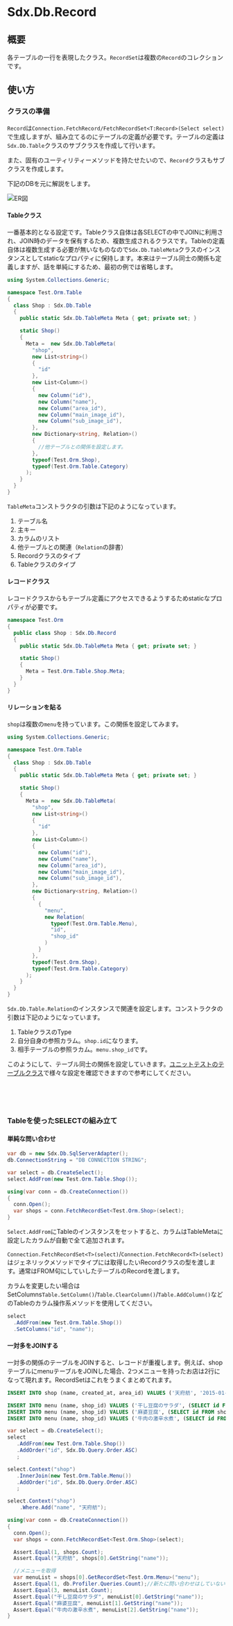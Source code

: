 # Sdx.Db.Record

## 概要

各テーブルの一行を表現したクラス。`RecordSet`は複数の`Record`のコレクションです。

## 使い方

### クラスの準備

`Record`は`Connection.FetchRecord/FetchRecordSet<T:Record>(Select select)`で生成しますが、組み立てるのにテーブルの定義が必要です。テーブルの定義は`Sdx.Db.Table`クラスのサブクラスを作成して行います。

また、固有のユーティリティーメソッドを持たせたいので、`Record`クラスもサブクラスを作成します。

下記のDBを元に解説をします。

 ![ER図](er.png "ER図")

#### Tableクラス

一番基本的となる設定です。Tableクラス自体は各SELECTの中でJOINに利用され、JOIN時のデータを保有するため、複数生成されるクラスです。Tableの定義自体は複数生成する必要が無いなものなので`Sdx.Db.TableMeta`クラスのインスタンスとしてstaticなプロパティに保持します。本来はテーブル同士の関係も定義しますが、話を単純にするため、最初の例では省略します。

```c#
using System.Collections.Generic;

namespace Test.Orm.Table
{
  class Shop : Sdx.Db.Table
  {
    public static Sdx.Db.TableMeta Meta { get; private set; }

    static Shop()
    {
      Meta =  new Sdx.Db.TableMeta(
        "shop",
        new List<string>()
        {
          "id"
        },
        new List<Column>()
        {
          new Column("id"),
          new Column("name"),
          new Column("area_id"),
          new Column("main_image_id"),
          new Column("sub_image_id"),
        },
        new Dictionary<string, Relation>()
        {
          //他テーブルとの関係を設定します。
        },
        typeof(Test.Orm.Shop),
        typeof(Test.Orm.Table.Category)
      );
    }
  }
}
```

`TableMeta`コンストラクタの引数は下記のようになっています。

1. テーブル名
1. 主キー
1. カラムのリスト
1. 他テーブルとの関連（`Relation`の辞書）
1. Recordクラスのタイプ
1. Tableクラスのタイプ

#### レコードクラス

レコードクラスからもテーブル定義にアクセスできるようするためstaticなプロパティが必要です。

```c#
namespace Test.Orm
{
  public class Shop : Sdx.Db.Record
  {
    public static Sdx.Db.TableMeta Meta { get; private set; }

    static Shop()
    {
      Meta = Test.Orm.Table.Shop.Meta;
    }
  }
}
```

#### リレーションを貼る

`shop`は複数の`menu`を持っています。この関係を設定してみます。

```c#
using System.Collections.Generic;

namespace Test.Orm.Table
{
  class Shop : Sdx.Db.Table
  {
    public static Sdx.Db.TableMeta Meta { get; private set; }

    static Shop()
    {
      Meta =  new Sdx.Db.TableMeta(
        "shop",
        new List<string>()
        {
          "id"
        },
        new List<Column>()
        {
          new Column("id"),
          new Column("name"),
          new Column("area_id"),
          new Column("main_image_id"),
          new Column("sub_image_id"),
        },
        new Dictionary<string, Relation>()
        {
          {
            "menu",
            new Relation(
              typeof(Test.Orm.Table.Menu),
              "id",
              "shop_id"
            )
          }
        },
        typeof(Test.Orm.Shop),
        typeof(Test.Orm.Table.Category)
      );
    }
  }
}
```

`Sdx.Db.Table.Relation`のインスタンスで関連を設定します。コンストラクタの引数は下記のようになっています。

1. TableクラスのType
1. 自分自身の参照カラム。`shop.id`になります。
1. 相手テーブルの参照ラカム。`menu.shop_id`です。

このようにして、テーブル同士の関係を設定していきます。[ユニットテストのテーブルクラス](../UnitTest/Test/Orm/Table)で様々な設定を確認できますので参考にしてください。



<br><br><br>
### Tableを使ったSELECTの組み立て

#### 単純な問い合わせ

```c#
var db = new Sdx.Db.SqlServerAdapter();
db.ConnectionString = "DB CONNECTION STRING";

var select = db.CreateSelect();
select.AddFrom(new Test.Orm.Table.Shop());

using(var conn = db.CreateConnection())
{
  conn.Open();
  var shops = conn.FetchRecordSet<Test.Orm.Shop>(select);
}
```

`Select.AddFrom`にTableのインスタンスをセットすると、カラムはTableMetaに設定したカラムが自動で全て追加されます。

`Connection.FetchRecordSet<T>(select)`/`Connection.FetchRecord<T>(select)`はジェネリックメソッドでタイプには取得したいRecordクラスの型を渡します。通常はFROM句にしていしたテーブルのRecordを渡します。


カラムを変更したい場合はSetColumns`Table.SetColumn()`/`Table.ClearColumn()`/`Table.AddColumn()`などのTableのカラム操作系メソッドを使用してください。

```c#
select
  .AddFrom(new Test.Orm.Table.Shop())
  .SetColumns("id", "name");
```

#### 一対多をJOINする

一対多の関係のテーブルをJOINすると、レコードが重複します。例えば、shopテーブルにmenuテーブルをJOINした場合、2つメニューを持ったお店は2行になって現れます。RecordSetはこれをうまくまとめてれます。

```sql
INSERT INTO shop (name, created_at, area_id) VALUES ('天府舫', '2015-01-03 12:30:00', (SELECT id FROM area WHERE name = '新宿'));

INSERT INTO menu (name, shop_id) VALUES ('干し豆腐のサラダ', (SELECT id FROM shop WHERE name = '天府舫'));
INSERT INTO menu (name, shop_id) VALUES ('麻婆豆腐', (SELECT id FROM shop WHERE name = '天府舫'));
INSERT INTO menu (name, shop_id) VALUES ('牛肉の激辛水煮', (SELECT id FROM shop WHERE name = '天府舫'));
```

```c#
var select = db.CreateSelect();
select
   .AddFrom(new Test.Orm.Table.Shop())
   .AddOrder("id", Sdx.Db.Query.Order.ASC)
   ;

select.Context("shop")
   .InnerJoin(new Test.Orm.Table.Menu())
   .AddOrder("id", Sdx.Db.Query.Order.ASC)
   ;

select.Context("shop")
    .Where.Add("name", "天府舫");

using(var conn = db.CreateConnection())
{
  conn.Open();
  var shops = conn.FetchRecordSet<Test.Orm.Shop>(select);

  Assert.Equal(1, shops.Count);
  Assert.Equal("天府舫", shops[0].GetString("name"));

  //メニューを取得
  var menuList = shops[0].GetRecordSet<Test.Orm.Menu>("menu");
  Assert.Equal(1, db.Profiler.Queries.Count);//新たに問い合わせはしていない
  Assert.Equal(3, menuList.Count);
  Assert.Equal("干し豆腐のサラダ", menuList[0].GetString("name"));
  Assert.Equal("麻婆豆腐", menuList[1].GetString("name"));
  Assert.Equal("牛肉の激辛水煮", menuList[2].GetString("name"));
}

```